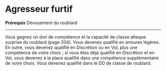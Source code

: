 # Agresseur furtif

<p><strong>Prérequis</strong> Dévouement du roublard</p>
<hr>
<p>Vous gagnez un don de compétence et la capacité de classe attaque surprise du roublard (page 204). Vous devenez qualifié en armures légères. En outre, vous devenez qualifié en Discrétion ou en Vol, plus une compétence de votre choix ; si vous êtes déjà qualifié en Discrétion et en Vol, vous devenez à la place qualifié dans une compétence supplémentaire de votre choix. Vous devenez qualifié dans le DD de classe de roublard.</p>